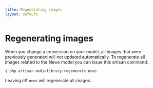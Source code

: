 ```yaml
---
title: Regenerating images
layout: default
---
```

# Regenerating images

When you change a conversion on your model, all images that were previously generated will not
updated automatically. To regenerate all images related to the News model you can 
issue this artisan command:

```bash
$ php artisan medialibrary:regenerate news
```

Leaving off `news` will regenerate all images.
